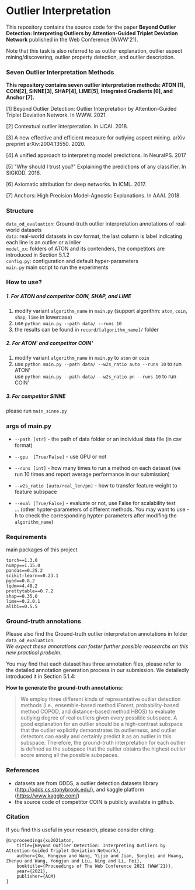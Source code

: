 # Outlier Interpretation

This repository contains the source code for the paper **Beyond Outlier Detection: Interpreting Outliers by  Attention-Guided Triplet Deviation Network** published in the Web Conference (WWW'21).   

Note that this task is also referred to as outlier explanation, outlier aspect mining/discovering, outlier property detection, and outlier description.



### Seven Outlier Interpretation Methods

**This repository contains seven outlier interpretation methods: ATON [1], COIN[2], SiNNE[3], SHAP[4], LIME[5], Integrated Gradients [6], and Anchor [7].**

[1] Beyond Outlier Detection: Outlier Interpretation by Attention-Guided Triplet Deviation Network. In WWW. 2021.

[2] Contextual outlier interpretation. In IJCAI. 2018.

[3] A new effective and efficient measure for outlying aspect mining. arXiv preprint arXiv:2004.13550. 2020.

[4] A unified approach to interpreting model predictions. In NeuraIPS. 2017

[5] "Why should I trust you?" Explaining the predictions of any classifier. In SIGKDD. 2016.

[6] Axiomatic attribution for deep networks. In ICML. 2017.

[7] Anchors: High Precision Model-Agnostic Explanations. In AAAI. 2018.



### Structure
`data_od_evaluation`: Ground-truth outlier interpretation annotations of real-world datasets  
`data`: real-world datasets in csv format, the last column is label indicating each line is an outlier or a inlier  
`model_xx`: folders of ATON and its contenders, the competitors are introduced in Section 5.1.2  
`config.py`: configuration and default hyper-parameters  
`main.py` main script to run the experiments



### How to use?
##### 1. For ATON and competitor COIN, SHAP, and LIME
1. modify variant `algorithm_name` in `main.py` (support algorithm: `aton`, `coin`, `shap`, `lime`  in lowercase)
2. use `python main.py --path data/ --runs 10 `
3. the results can be found in `record/[algorithm_name]/` folder  

##### 2. For ATON' and competitor COIN' 
1. modify variant `algorithm_name` in `main.py` to `aton` or `coin`  
2. use `python main.py --path data/ --w2s_ratio auto --runs 10` to run ATON'  
   use `python main.py --path data/ --w2s_ratio pn --runs 10` to run COIN'  

##### 3. For competitor SiNNE
please run `main_sinne.py` 



### args of main.py
- `--path [str]`        - the path of data folder or an individual data file (in csv format)  

- `--gpu  [True/False]` - use GPU or not

- `--runs [int]`         - how many times to run a method on each dataset (we run 10 times and report average performance in our submission)

- `--w2s_ratio [auto/real_len/pn]`  - how to transfer feature weight to feature subspace

- `--eval [True/False]` - evaluate or not, use False for scalability test  
  ... (other hypter-parameters of different methods. You may want to use -h to check the corresponding hypter-parameters after modifing the `algorithm_name`)  

  

### Requirements
main packages of this project  
```
torch==1.3.0
numpy==1.15.0
pandas==0.25.2
scikit-learn==0.23.1
pyod==0.8.2
tqdm==4.48.2
prettytable==0.7.2
shap==0.35.0
lime==0.2.0.1
alibi==0.5.5
```



### Ground-truth annotations

Please also find the Ground-truth outlier interpretation annotations in folder `data_od_evaluation`.   
*We expect these annotations can foster further possible reasearchs on this new practical probelm.*  

You may find that each dataset has three annotation files, please refer to the detailed annotation generation process in our submission. We detailedly introduced it in Section 5.1.4:  

**How to generate the ground-truth annotations:**
>  We employ three different kinds of representative outlier detection methods (i.e., ensemble-based method iForest, probability-based method COPOD, and distance-based method HBOS) to evaluate outlying degree of real outliers given every possible subspace. A good explanation for an outlier should be a high-contrast subspace that the outlier explicitly demonstrates its outlierness, and outlier detectors can easily and certainly predict it as an outlier in this subspace. Therefore, the ground-truth interpretation for each outlier is defined as the subspace that the outlier obtains the highest outlier score among all the possible subspaces.



### References
- datasets are from ODDS, a outlier detection datasets library (http://odds.cs.stonybrook.edu/), and kaggle platform (https://www.kaggle.com/)
- the source code of competitor COIN is publicly available in github. 



### Citation

If you find this useful in your research, please consider citing:
```
@inproceedings{xu2021aton,
	title={Beyond Outlier Detection: Interpreting Outliers by  Attention-Guided Triplet Deviation Network},
	author={Xu, Hongzuo and Wang, Yijie and Jian, Songlei and Huang, Zhenyu and Wang, Yongjun and Liu, Ning and Li, Fei},
	booktitle={Proceedings of The Web Conference 2021 (WWW’21)},
	year={2021},
	publisher={ACM}
}
```
